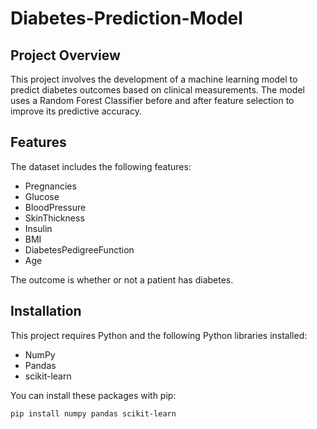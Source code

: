 # Diabetes-Prediction-Model

## Project Overview
This project involves the development of a machine learning model to predict diabetes outcomes based on clinical measurements. The model uses a Random Forest Classifier before and after feature selection to improve its predictive accuracy.

## Features
The dataset includes the following features:
- Pregnancies
- Glucose
- BloodPressure
- SkinThickness
- Insulin
- BMI
- DiabetesPedigreeFunction
- Age

The outcome is whether or not a patient has diabetes.

## Installation
This project requires Python and the following Python libraries installed:

- NumPy
- Pandas
- scikit-learn

You can install these packages with pip:

```bash
pip install numpy pandas scikit-learn
